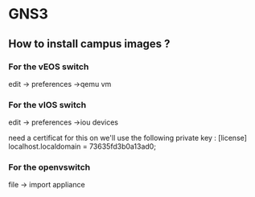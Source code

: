 # GNS3
## How to install campus images ? 
### For the vEOS switch
edit -> preferences ->qemu vm

### For the vIOS switch
edit -> preferences ->iou devices

need a certificat for this on 
we'll use the following private key : 
[license]
localhost.localdomain = 73635fd3b0a13ad0;


### For the  openvswitch
file -> import appliance 
